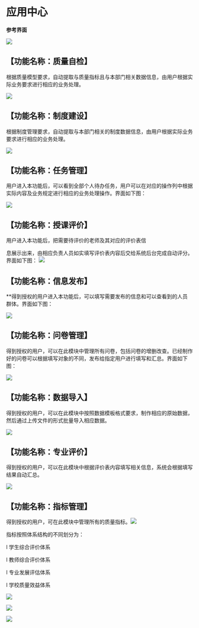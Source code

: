 # 应用中心


 

  **参考界面**

![](/assets/image144.png)

## 【****功能名称：质量自检****】 

 根据质量模型要求，自动提取与质量指标且与本部门相关数据信息，由用户根据实际业务要求进行相应的业务处理。 

![](/assets/image145.jpg)

## 【****功能名称：制度建设****】 

 根据制度管理要求，自动提取与本部门相关的制度数据信息，由用户根据实际业务要求进行相应的业务处理。 

![](/assets/image146.jpg)

## 【****功能名称：任务管理****】 

 用户进入本功能后，可以看到全部个人待办任务，用户可以在对应的操作列中根据实际内容及业务规定进行相应的业务处理操作。界面如下图： 


![](/assets/image147.jpg)

##   【****功能名称：授课评价****】 

 用户进入本功能后，把需要待评价的老师及其对应的评价表信 

 息展示出来，由相应负责人员如实填写评价表内容后交给系统后台完成自动评分。界面如下图： ![](/assets/image148.jpg)

 

## 【****功能名称：信息发布****】 

**得到授权的用户进入本功能后，可以填写需要发布的信息和可以查看到的人员群体。界面如下图： 

 

![](/assets/image149.jpg)

## 【****功能名称：问卷管理****】 

 得到授权的用户，可以在此模块中管理所有问卷，包括问卷的增删改查。已经制作好的问卷可以根据填写对象的不同，发布给指定用户进行填写和汇总。界面如下图： 

![](/assets/image150.jpg)

## 【****功能名称：数据导入****】 

得到授权的用户，可以在此模块中按照数据模板格式要求，制作相应的原始数据，然后通过上传文件的形式批量导入相应数据。

![](/assets/image151.jpg)

## 【****功能名称：专业评价****】 

得到授权的用户，可以在此模块中根据评价表内容填写相关信息，系统会根据填写结果自动汇总。

![](/assets/image152.jpg)

## 【****功能名称：指标管理****】 

得到授权的用户，可在此模块中管理所有的质量指标。![](/assets/image153.jpg)

指标按照体系结构的不同划分为：

l 学生综合评价体系

l 教师综合评价体系

l 专业发展评估体系

l 学校质量效益体系

![](/assets/image154.jpg)

![](/assets/image155.jpg)

![](/assets/image156.jpg)